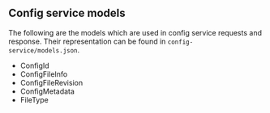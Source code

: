 ## Config service models

The following are the models which are used in config service requests and response.
Their representation can be found in `config-service/models.json`.

* ConfigId
* ConfigFileInfo
* ConfigFileRevision
* ConfigMetadata
* FileType
